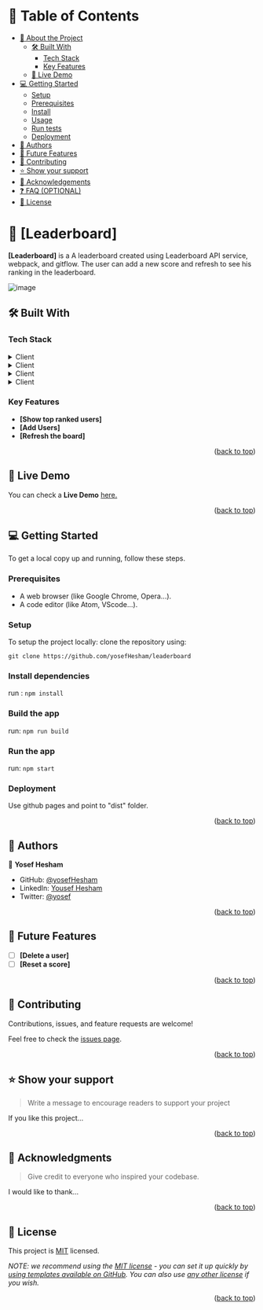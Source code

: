 <a name="readme-top"></a>

# 📗 Table of Contents

- [📖 About the Project](#about-project)
  - [🛠 Built With](#built-with)
    - [Tech Stack](#tech-stack)
    - [Key Features](#key-features)
  - [🚀 Live Demo](#live-demo)
- [💻 Getting Started](#getting-started)
  - [Setup](#setup)
  - [Prerequisites](#prerequisites)
  - [Install](#install)
  - [Usage](#usage)
  - [Run tests](#run-tests)
  - [Deployment](#triangular_flag_on_post-deployment)
- [👥 Authors](#authors)
- [🔭 Future Features](#future-features)
- [🤝 Contributing](#contributing)
- [⭐️ Show your support](#support)
- [🙏 Acknowledgements](#acknowledgements)
- [❓ FAQ (OPTIONAL)](#faq)
- [📝 License](#license)


# 📖 [Leaderboard] <a name="about-project"></a>

**[Leaderboard]** is a A leaderboard created using Leaderboard API service, webpack, and gitflow. The user can add a new score and refresh to see his ranking in the leaderboard.

![image]("./leaderboard.png")

## 🛠 Built With <a name="built-with"></a>

### Tech Stack <a name="tech-stack"></a>

<details>
  <summary>Client</summary>
  <ul>
    <li><a href="https://html.com/">HTML5</a></li>
  </ul>
</details>

<details>
  <summary>Client</summary>
  <ul>
    <li><a href="https://developer.mozilla.org/en-US/docs/Web/CSS">CSS3</a></li>
  </ul>
</details>

<details>
  <summary>Client</summary>
  <ul>
    <li><a href="https://www.notion.so/microverse/Leaderboard-API-service-24c0c3c116974ac49488d4eb0267ade3">Leaderboard API Service</a></li>
  </ul>
</details>

<details>
  <summary>Client</summary>
  <ul>
    <li><a href="https://webpack.js.org/">Webpack</a></li>
  </ul>
</details>


### Key Features <a name="key-features"></a>

- **[Show top ranked users]**
- **[Add Users]**
- **[Refresh the board]**

<p align="right">(<a href="#readme-top">back to top</a>)</p>


## 🚀 Live Demo <a name="live-demo"></a>


You can check a **Live Demo** [here.](https://yosefhesham.github.io/leaderboard/dist/)

<p align="right">(<a href="#readme-top">back to top</a>)</p>


## 💻 Getting Started <a name="getting-started"></a>


To get a local copy up and running, follow these steps.

### Prerequisites

- A web browser (like Google Chrome, Opera...).
- A code editor (like Atom, VScode...).

### Setup

To setup the project locally: clone the repository using:

```
git clone https://github.com/yosefHesham/leaderboard
```

### Install dependencies

run : `npm install`

### Build the app

run: `npm run build`

### Run the app

run: `npm start`

### Deployment

Use github pages and point to "dist" folder.


<p align="right">(<a href="#readme-top">back to top</a>)</p>

## 👥 Authors <a name="authors"></a>

👤 **Yosef Hesham**

- GitHub: [@yosefHesham](https://github.com/yosefHesham)
- LinkedIn: [Yousef Hesham](https://www.linkedin.com/in/yousef-hesham98/)
- Twitter: [@yosef](https://twitter.com/Yousef45653478)

<p align="right">(<a href="#readme-top">back to top</a>)</p>

## 🔭 Future Features <a name="future-features"></a>


- [ ] **[Delete a user]**
- [ ] **[Reset a score]**

<p align="right">(<a href="#readme-top">back to top</a>)</p>

## 🤝 Contributing <a name="contributing"></a>

Contributions, issues, and feature requests are welcome!

Feel free to check the [issues page](../../issues/).

<p align="right">(<a href="#readme-top">back to top</a>)</p>

<!-- SUPPORT -->

## ⭐️ Show your support <a name="support"></a>

> Write a message to encourage readers to support your project

If you like this project...

<p align="right">(<a href="#readme-top">back to top</a>)</p>


## 🙏 Acknowledgments <a name="acknowledgements"></a>

> Give credit to everyone who inspired your codebase.

I would like to thank...

<p align="right">(<a href="#readme-top">back to top</a>)</p>

## 📝 License <a name="license"></a>

This project is [MIT](./LICENSE) licensed.

_NOTE: we recommend using the [MIT license](https://choosealicense.com/licenses/mit/) - you can set it up quickly by [using templates available on GitHub](https://docs.github.com/en/communities/setting-up-your-project-for-healthy-contributions/adding-a-license-to-a-repository). You can also use [any other license](https://choosealicense.com/licenses/) if you wish._

<p align="right">(<a href="#readme-top">back to top</a>)</p>

